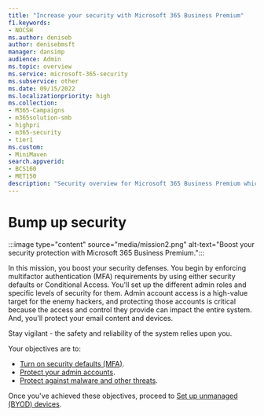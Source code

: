 ```yaml
---
title: "Increase your security with Microsoft 365 Business Premium"
f1.keywords:
- NOCSH
ms.author: deniseb
author: denisebmsft
manager: dansimp
audience: Admin
ms.topic: overview
ms.service: microsoft-365-security
ms.subservice: other
ms.date: 09/15/2022
ms.localizationpriority: high
ms.collection: 
- M365-Campaigns
- m365solution-smb
- highpri
- m365-security
- tier1
ms.custom:
- MiniMaven
search.appverid:
- BCS160
- MET150
description: "Security overview for Microsoft 365 Business Premium which provides cybersecurity tools such as multi-factor authentication that you can use to prevent cyberattacks."
---
```


# Bump up security

:::image type="content" source="media/mission2.png" alt-text="Boost your security protection with Microsoft 365 Business Premium.":::

In this mission, you boost your security defenses. You begin by enforcing multifactor authentication (MFA) requirements by using either security defaults or Conditional Access. You'll set up the different admin roles and specific levels of security for them. Admin account access is a high-value target for the enemy hackers, and protecting those accounts is critical because the access and control they provide can impact the entire system. And, you'll protect your email content and devices.

Stay vigilant - the safety and reliability of the system relies upon you.

Your objectives are to:

- [Turn on security defaults (MFA)](m365bp-conditional-access.md).
- [Protect your admin accounts](m365bp-protect-admin-accounts.md).
- [Protect against malware and other threats](m365bp-increase-protection.md).

Once you've achieved these objectives, proceed to [Set up unmanaged (BYOD) devices](m365bp-devices-overview.md).

